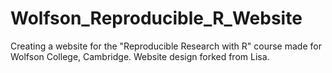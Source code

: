 # Wolfson_Reproducible_R_Website
Creating a website for the "Reproducible Research with R" course made for Wolfson College, Cambridge. Website design forked from Lisa.
